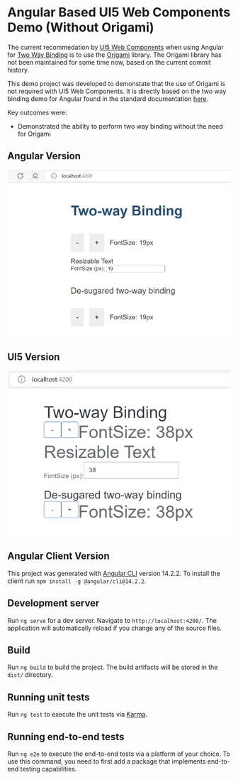 # Angular Based UI5 Web Components Demo (Without Origami)
The current recommedation by [UI5 Web Components](https://sap.github.io/ui5-webcomponents/) when using Angular for [Two Way Binding](https://sap.github.io/ui5-webcomponents/playground/frameworks/angular/) is to use the [Origami](https://github.com/hotforfeature/origami) library.  The Origami library has not been maintained for some time now, based on the current commit history.  

This demo project was developed to demonstate that the use of Origami is not required with UI5 Web Components.  It is directly based on the two way binding demo for Angular found in the standard documentation [here](https://angular.io/guide/two-way-binding).  

Key outcomes were:
- Demonstrated the ability to perform two way binding without the need for Origami 

## Angular Version
![Demo App](/assets/app.png)

## UI5 Version
![Demo App UI5](/assets/app-ui5.png)

## Angular Client Version
This project was generated with [Angular CLI](https://github.com/angular/angular-cli) version 14.2.2.  To install the client run `npm install -g @angular/cli@14.2.2`.

## Development server
Run `ng serve` for a dev server. Navigate to `http://localhost:4200/`. The application will automatically reload if you change any of the source files.

## Build
Run `ng build` to build the project. The build artifacts will be stored in the `dist/` directory.

## Running unit tests
Run `ng test` to execute the unit tests via [Karma](https://karma-runner.github.io).

## Running end-to-end tests
Run `ng e2e` to execute the end-to-end tests via a platform of your choice. To use this command, you need to first add a package that implements end-to-end testing capabilities.

